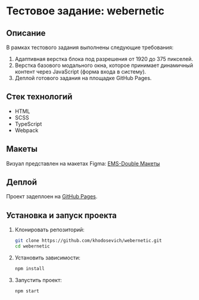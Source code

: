 # Тестовое задание: webernetic

## Описание

В рамках тестового задания выполнены следующие требования:

1. Адаптивная верстка блока под разрешения от 1920 до 375 пикселей.
2. Верстка базового модального окна, которое принимает динамичный контент через JavaScript (форма входа в систему).
3. Деплой готового задания на площадке GitHub Pages.

## Стек технологий

- HTML
- SCSS
- TypeScript
- Webpack

## Макеты

Визуал представлен на макетах Figma: [EMS-Double Макеты](https://www.figma.com/design/a7wl3osNmjVL7VW7pql0pJ/EMS-Double?node-id=0-1&t=4TVcmhRLY711pH4l-0)

## Деплой

Проект задеплоен на [GitHub Pages](https://khodosevich.github.io/webernetic/).

## Установка и запуск проекта

1. Клонировать репозиторий:
    ```bash
    git clone https://github.com/khodosevich/webernetic.git
    cd webernetic
    ```

2. Установить зависимости:
    ```bash
    npm install
    ```

3. Запустить проект:
    ```bash
    npm start
    ```